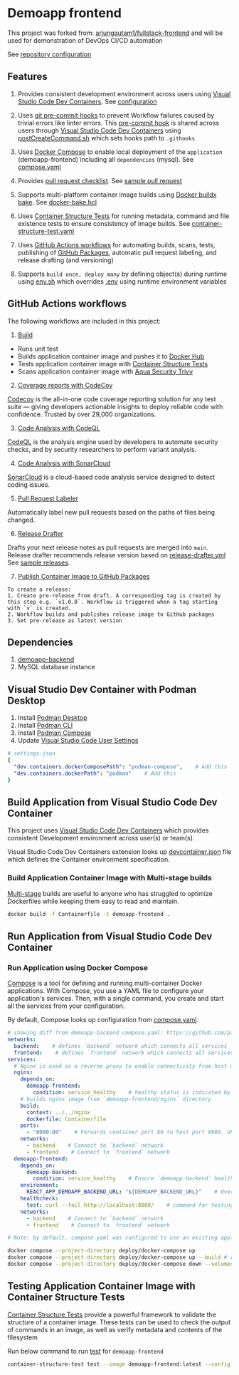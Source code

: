 # Demoapp frontend
This project was forked from: [arjungautam1/fullstack-frontend](https://github.com/arjungautam1/fullstack-frontend) and will be used for demonstration of DevOps CI/CD automation

See [repository configuration](docs/repository-configuration/README.md)

## Features
1. Provides consistent development environment across users using [Visual Studio Code Dev Containers](https://code.visualstudio.com/docs/devcontainers/containers). See [configuration](.devcontainer/devcontainer.json)

2. Uses [git pre-commit hooks](https://git-scm.com/book/en/v2/Customizing-Git-Git-Hooks) to prevent Workflow failures caused by trivial errors like linter errors. This [pre-commit hook](.githooks/pre-commit) is shared across users through [Visual Studio Code Dev Containers](https://code.visualstudio.com/docs/devcontainers/containers) using [postCreateCommand.sh](.devcontainer/postCreateCommand.sh) which sets hooks path to `.githooks`

3. Uses [Docker Compose](https://docs.docker.com/compose/) to enable local deployment of the `application` (demoapp-frontend) including all `dependencies` (mysql). See [compose.yaml](deploy/docker-compose/compose.yaml)

4. Provides [pull request checklist](.github/pull_request_template.md). See [sample pull request](https://github.com/paul-gilber/demoapp-frontend/pull/14)

5. Supports multi-platform container image builds using [Docker buildx bake](https://docs.docker.com/build/bake/). See [docker-bake.hcl](docker-bake.hcl)

6. Uses [Container Structure Tests](https://github.com/GoogleContainerTools/container-structure-test) for running metadata, command and file existence tests to ensure consistency of image builds. See [container-structure-test.yaml](container-structure-test.yaml)

7. Uses [GitHub Actions workflows](https://docs.github.com/en/actions/using-workflows/about-workflows) for automating builds, scans, tests, publishing of [GitHub Packages](https://github.com/features/packages), automatic pull request labeling, and release drafting (and versioning)

8. Supports `build once, deploy many` by defining object(s) during runtime using [env.sh](demoapp-frontend/env.sh) which overrides [.env](demoapp-frontend/.env) using runtime environment variables

## GitHub Actions workflows
The following workflows are included in this project:

1. [Build](.github/workflows/build.yml)
- Runs unit test
- Builds application container image and pushes it to [Docker Hub](https://hub.docker.com/)
- Tests application container image with [Container Structure Tests](https://github.com/GoogleContainerTools/container-structure-test)
- Scans application container image with [Aqua Security Trivy](https://trivy.dev/#:~:text=Trivy%20is%20the%20most%20popular,Apache%2D2.0%20License)

2. [Coverage reports with CodeCov](.github/workflows/code-scan-codecov.yml)

[Codecov](https://about.codecov.io/) is the all-in-one code coverage reporting solution for any test suite — giving developers actionable insights to deploy reliable code with confidence. Trusted by over 29,000 organizations.

3. [Code Analysis with CodeQL](.github/workflows/code-scan-codecov.yml)

[CodeQL](https://codeql.github.com/docs/codeql-overview/about-codeql/) is the analysis engine used by developers to automate security checks, and by security researchers to perform variant analysis.

4. [Code Analysis with SonarCloud](.github/workflows/code-scan-sonarcloud.yml)

[SonarCloud](https://docs.sonarcloud.io/) is a cloud-based code analysis service designed to detect coding issues.

5. [Pull Request Labeler](.github/workflows/labeler.yml)

Automatically label new pull requests based on the paths of files being changed.

6. [Release Drafter](.github/workflows/release-drafter.yml)

Drafts your next release notes as pull requests are merged into `main`.
Release drafter recommends release version based on [release-drafter.yml](.github/release-drafter.yml#L22)
See [sample releases](https://github.com/paul-gilber/demoapp-frontend/releases).

7. [Publish Container Image to GitHub Packages](.github/workflows/release.yml)
```
To create a release:
1. Create pre-release from draft. A corresponding tag is created by this step e.g. `v1.0.0`. Workflow is triggered when a tag starting with `v` is created.
2. Workflow builds and publishes release image to GitHub packages
3. Set pre-release as latest version
```

## Dependencies
1. [demoapp-backend](https://github.com/paul-gilber/demoapp-backend)
2. MySQL database instance

## Visual Studio Dev Container with Podman Desktop
1. Install [Podman Desktop](https://podman-desktop.io/docs/installation)
2. Install [Podman CLI](https://podman.io/docs#installing-podman)
3. Install [Podman Compose](https://github.com/containers/podman-compose#installation)
4. Update [Visual Studio Code User Settings](https://code.visualstudio.com/docs/getstarted/settings#_settingsjson)
```yaml
# settings.json
{
  "dev.containers.dockerComposePath": "podman-compose",    # Add this
  "dev.containers.dockerPath": "podman"    # Add this
}
```

## Build Application from Visual Studio Code Dev Container
This project uses [Visual Studio Code Dev Containers](https://code.visualstudio.com/docs/devcontainers/containers) which provides consistent Development environment across user(s) or team(s).

Visual Studio Code Dev Containers extension looks up [devcontainer.json](.devcontainer/devcontainer.json) file which defines the Container environment specification.

### Build Application Container Image with Multi-stage builds
[Multi-stage](https://docs.docker.com/build/building/multi-stage/) builds are useful to anyone who has struggled to optimize Dockerfiles while keeping them easy to read and maintain.
```sh
docker build -f Containerfile -t demoapp-frontend .
```

## Run Application from Visual Studio Code Dev Container
### Run Application using Docker Compose
[Compose](https://docs.docker.com/compose/) is a tool for defining and running multi-container Docker applications. With Compose, you use a YAML file to configure your application's services. Then, with a single command, you create and start all the services from your configuration.

By default, Compose looks up configuration from [compose.yaml](compose.yaml).
```yaml
# showing diff from demoapp-backend compose.yaml: https://github.com/paul-gilber/demoapp-backend/blob/main/deploy/docker-compose/compose.yaml
networks:
  backend:    # defines `backend` network which connects all services
  frontend:    # defines `frontend` network which connects all services except mysql
services:
  # Nginx is used as a reverse proxy to enable connectivity from host machine to docker compose services
  nginx:
    depends_on:
      demoapp-frontend:
        condition: service_healthy    # healthy status is indicated by `healthcheck` keyword
    # builds nginx image from `demoapp-frontend/nginx` directory
    build:
      context: ../../nginx
      dockerfile: Containerfile
    ports:
      - "8080:80"    # Forwards container port 80 to host port 8080. URL: http://localhost:8080/
    networks:
      - backend    # Connect to `backend` network
      - frontend    # Connect to `frontend` network
  demoapp-frontend:
    depends_on:
      demoapp-backend:
        condition: service_healthy    # Ensure `demoapp-backend` health before starting `demoapp-frontend` container
    environment:
      REACT_APP_DEMOAPP_BACKEND_URL: "${DEMOAPP_BACKEND_URL}"    # Override default demoapp-backend url
    healthcheck:
      test: curl --fail http://localhost:8080/    # command for testing health
    networks:
      - backend    # Connect to `backend` network
      - frontend    # Connect to `frontend` network
```
```sh
# Note: by default, compose.yaml was configured to use an existing application image. Run build before docker compose or update compose.yaml and enable `build` field

docker compose --project-directory deploy/docker-compose up
docker compose --project-directory deploy/docker-compose up --build # rebuild application image, only applicable if `build` field is enabled
docker compose --project-directory deploy/docker-compose down --volumes # remove containers, networks and volumes created by docker compose
```

## Testing Application Container Image with Container Structure Tests
[Container Structure Tests](https://github.com/GoogleContainerTools/container-structure-test) provide a powerful framework to validate the structure of a container image. These tests can be used to check the output of commands in an image, as well as verify metadata and contents of the filesystem

Run below command to run [test](container-structure-test.yaml) for `demoapp-frontend`
```sh
container-structure-test test --image demoapp-frontend:latest --config container-structure-test.yaml
```
